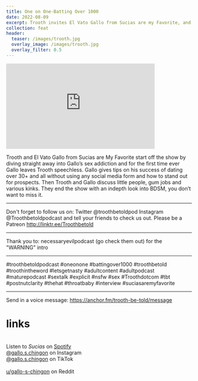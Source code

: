 ```yaml
---
title: One on One-Batting Over 1000
date: 2022-08-09
excerpt: Trooth invites El Vato Gallo from Sucias are my Favorite, and dives right into Gallo's sex addiction
collection: feat
header:
  teaser: /images/trooth.jpg
  overlay_image: /images/trooth.jpg
  overlay_filter: 0.5
---
```


<iframe src='https://open.spotify.com/embed/episode/5NceAtIvmirz9z2htVyect' width='80%' height='232' frameborder='0' allowtransparency='true' allow='encrypted-media'></iframe>

Trooth and El Vato Gallo from Sucias are My Favorite start off the show by diving straight away into Gallo’s sex addiction and for the first time ever Gallo leaves Trooth speechless. Gallo gives tips on his success of dating over 30+ and all without using any social media form and how to stand out for prospects. Then Trooth and Gallo discuss little people, gum jobs and various kinks. They end the show with an indepth look into BDSM, you don’t want to miss it.

------------------------------------------------------------------

Don't forget to follow us on: Twitter @troothbetoldpod Instagram @Troothbetoldpodcast and tell your friends to check us out. Please be a Patreon http://linktr.ee/Troothbetold

-------------------------------------------------------------

Thank you to: necessaryevilpodcast (go check them out) for the "WARNING" intro

------------------------------------------------------------------ 

#troothbetoldpodcast #oneonone #battingover1000 #troothbetold #troothintheword #letsgetnasty #adultcontent #adultpodcast #maturepodcast #sextalk #explicit #nsfw #sex #Troothdotcom #tbt #postnutclarity #thehat #throatbaby #interview #suciasaremyfavorite

--- 
Send in a voice message: https://anchor.fm/trooth-be-told/message

# links

<br> Listen to *Sucias* on [Spotify](https://open.spotify.com/show/3XjoipCU3QzeIaQAAQpBdW)  <a href='https://open.spotify.com/show/3XjoipCU3QzeIaQAAQpBdW'><i class='fab fa-spotify'></i></a>
<br> [@gallo.s.chingon](https://instagram.com/gallo.s.chingon) on Instagram  <a href='https://www.instagram.com/gallo.s.chingon'><i class='fa-brands fa-instagram-square'></i></a>
<br> [@gallo.s.chingon](https://www.tiktok.com/@gallo.s.chingon) on TikTok <a href='https://www.tiktok.com/@gallo.s.chingon'><i class='fa-brands fa-tiktok'></i><br>
<br> [u/gallo-s-chingon](https://reddit.com/u/gallo-s-chingon/submitted) on Reddit <a href='https://reddit.com/u/gallo-s-chingon/submitted'><i class='fab fa-reddit'></i></a>

